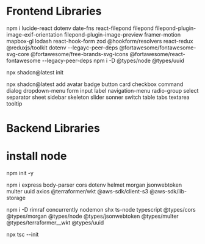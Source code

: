 # Frontend Libraries
npm i 
    lucide-react 
    dotenv 
    date-fns 
    react-filepond filepond filepond-plugin-image-exif-orientation filepond-plugin-image-preview 
    framer-motion 
    mapbox-gl 
    lodash 
    react-hook-form zod @hookform/resolvers 
    react-redux @reduxjs/toolkit dotenv --legayc-peer-deps
    @fortawesome/fontawesome-svg-core @fortawesome/free-brands-svg-icons @fortawesome/react-fontawesome --legacy-peer-deps
npm i -D 
    @types/node 
    @types/uuid

npx shadcn@latest init

npx shadcn@latest add avatar badge button card checkbox command dialog dropdown-menu form input label navigation-menu radio-group select separator sheet sidebar skeleton slider sonner switch table tabs textarea tooltip


# Backend Libraries

# install node
npm init -y

npm i express body-parser cors dotenv helmet morgan jsonwebtoken multer uuid axios @terraformer/wkt @aws-sdk/client-s3 @aws-sdk/lib-storage

npm i -D rimraf concurrently nodemon shx ts-node typescript @types/cors @types/morgan @types/node @types/jsonwebtoken @types/multer @types/terraformer__wkt @types/uuid

npx tsc --init